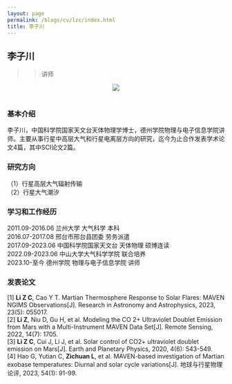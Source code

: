 ```yaml
---
layout: page
permalink: /blogs/cv/lzc/index.html
title: 李子川
---
```


## 李子川

>>讲师

<center>
<img src = "/blogs/cv.ph/lzc.jpg">
</center>
<br>

### 基本介绍
李子川，中国科学院国家天文台天体物理学博士，德州学院物理与电子信息学院讲师。主要从事行星中高层大气和行星电离层方向的研究，迄今为止合作发表学术论文4篇，其中SCI论文2篇。
### 研究方向
（1）行星高层大气辐射传输<br>
（2）行星大气潮汐<br>
### 学习和工作经历
2011.09-2016.06 兰州大学 大气科学 本科<br>
2016.07-2017.08 邢台市邢台县团委 劳务派遣<br>
2017.09-2023.06 中国科学院国家天文台 天体物理 硕博连读<br>
2022.09-2023.06 中山大学大气科学学院 联合培养<br>
2023.10-至今    德州学院 物理与电子信息学院 讲师

### 发表论文
[1] **Li Z C**, Cao Y T. Martian Thermosphere Response to Solar Flares: MAVEN NGIMS Observations[J]. Research in Astronomy and Astrophysics, 2023, 23(5): 055017.<br>
[2] **Li Z**, Niu D, Gu H, et al. Modeling the CO 2+ Ultraviolet Doublet Emission from Mars with a Multi-Instrument MAVEN Data Set[J]. Remote Sensing, 2022, 14(7): 1705. <br>
[3] **Li Z C**, Cui J, Li J, et al. Solar control of CO2+ ultraviolet doublet emission on Mars[J]. Earth and Planetary Physics, 2020, 4(6): 543-549.<br>
[4] Hao G, Yutian C, **Zichuan L**, et al. MAVEN-based investigation of Martian exobase temperatures: Diurnal and solar cycle variations[J]. 地球与行星物理论评, 2023, 54(1): 91-99.<br>
